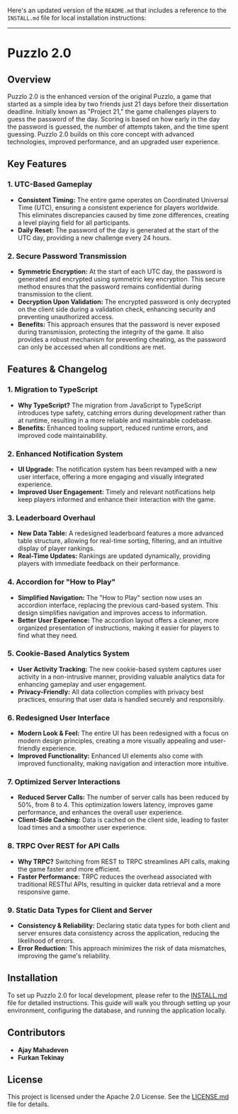 Here's an updated version of the `README.md` that includes a reference to the `INSTALL.md` file for local installation instructions:

---

# Puzzlo 2.0

## Overview

Puzzlo 2.0 is the enhanced version of the original Puzzlo, a game that started as a simple idea by two friends just 21 days before their dissertation deadline. Initially known as "Project 21," the game challenges players to guess the password of the day. Scoring is based on how early in the day the password is guessed, the number of attempts taken, and the time spent guessing. Puzzlo 2.0 builds on this core concept with advanced technologies, improved performance, and an upgraded user experience.

## Key Features

### 1. **UTC-Based Gameplay**

- **Consistent Timing:** The entire game operates on Coordinated Universal Time (UTC), ensuring a consistent experience for players worldwide. This eliminates discrepancies caused by time zone differences, creating a level playing field for all participants.
- **Daily Reset:** The password of the day is generated at the start of the UTC day, providing a new challenge every 24 hours.

### 2. **Secure Password Transmission**

- **Symmetric Encryption:** At the start of each UTC day, the password is generated and encrypted using symmetric key encryption. This secure method ensures that the password remains confidential during transmission to the client.
- **Decryption Upon Validation:** The encrypted password is only decrypted on the client side during a validation check, enhancing security and preventing unauthorized access.
- **Benefits:** This approach ensures that the password is never exposed during transmission, protecting the integrity of the game. It also provides a robust mechanism for preventing cheating, as the password can only be accessed when all conditions are met.

## Features & Changelog

### 1. **Migration to TypeScript**

- **Why TypeScript?** The migration from JavaScript to TypeScript introduces type safety, catching errors during development rather than at runtime, resulting in a more reliable and maintainable codebase.
- **Benefits:** Enhanced tooling support, reduced runtime errors, and improved code maintainability.

### 2. **Enhanced Notification System**

- **UI Upgrade:** The notification system has been revamped with a new user interface, offering a more engaging and visually integrated experience.
- **Improved User Engagement:** Timely and relevant notifications help keep players informed and enhance their interaction with the game.

### 3. **Leaderboard Overhaul**

- **New Data Table:** A redesigned leaderboard features a more advanced table structure, allowing for real-time sorting, filtering, and an intuitive display of player rankings.
- **Real-Time Updates:** Rankings are updated dynamically, providing players with immediate feedback on their performance.

### 4. **Accordion for "How to Play"**

- **Simplified Navigation:** The "How to Play" section now uses an accordion interface, replacing the previous card-based system. This design simplifies navigation and improves access to information.
- **Better User Experience:** The accordion layout offers a cleaner, more organized presentation of instructions, making it easier for players to find what they need.

### 5. **Cookie-Based Analytics System**

- **User Activity Tracking:** The new cookie-based system captures user activity in a non-intrusive manner, providing valuable analytics data for enhancing gameplay and user engagement.
- **Privacy-Friendly:** All data collection complies with privacy best practices, ensuring that user data is handled securely and responsibly.

### 6. **Redesigned User Interface**

- **Modern Look & Feel:** The entire UI has been redesigned with a focus on modern design principles, creating a more visually appealing and user-friendly experience.
- **Improved Functionality:** Enhanced UI elements also come with improved functionality, making navigation and interaction more intuitive.

### 7. **Optimized Server Interactions**

- **Reduced Server Calls:** The number of server calls has been reduced by 50%, from 8 to 4. This optimization lowers latency, improves game performance, and enhances the overall user experience.
- **Client-Side Caching:** Data is cached on the client side, leading to faster load times and a smoother user experience.

### 8. **TRPC Over REST for API Calls**

- **Why TRPC?** Switching from REST to TRPC streamlines API calls, making the game faster and more efficient.
- **Faster Performance:** TRPC reduces the overhead associated with traditional RESTful APIs, resulting in quicker data retrieval and a more responsive game.

### 9. **Static Data Types for Client and Server**

- **Consistency & Reliability:** Declaring static data types for both client and server ensures data consistency across the application, reducing the likelihood of errors.
- **Error Reduction:** This approach minimizes the risk of data mismatches, improving the game's reliability.

## Installation

To set up Puzzlo 2.0 for local development, please refer to the [INSTALL.md](./INSTALL.md) file for detailed instructions. This guide will walk you through setting up your environment, configuring the database, and running the application locally.

## Contributors

- **Ajay Mahadeven**
- **Furkan Tekinay**

## License

This project is licensed under the Apache 2.0 License. See the [LICENSE.md](LICENSE.md) file for details.
